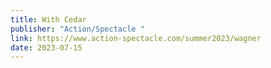 ```yaml
---
title: With Cedar
publisher: "Action/Spectacle "
link: https://www.action-spectacle.com/summer2023/wagner
date: 2023-07-15
---
```

